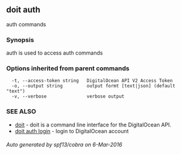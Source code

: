 ## doit auth

auth commands

### Synopsis


auth is used to access auth commands

### Options inherited from parent commands

```
  -t, --access-token string   DigitalOcean API V2 Access Token
  -o, --output string         output formt [text|json] (default "text")
  -v, --verbose               verbose output
```

### SEE ALSO
* [doit](doit.md)	 - doit is a command line interface for the DigitalOcean API.
* [doit auth login](doit_auth_login.md)	 - login to DigitalOcean account

###### Auto generated by spf13/cobra on 6-Mar-2016
